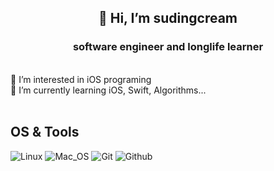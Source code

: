 <h2 align="center"> 👋 Hi, I’m sudingcream </h2>
<h3 align="center"> software engineer and longlife learner </h3>
</a>
<br>
👀 I’m interested in iOS programing</br>
🌱 I’m currently learning iOS, Swift, Algorithms...
<br>
<br>


## OS & Tools

![Linux](https://img.shields.io/badge/-Linux-FCC624?logo=Linux&style=for-the-badge&logoColor=black)
![Mac_OS](https://img.shields.io/badge/-Mac_OS-999999?logo=Apple&style=for-the-badge&logoColor=white)
![Git](https://img.shields.io/badge/-Git-F05032?logo=Git&style=for-the-badge&logoColor=white)
![Github](https://img.shields.io/badge/-Github-181717?logo=Github&style=for-the-badge&logoColor=white)
